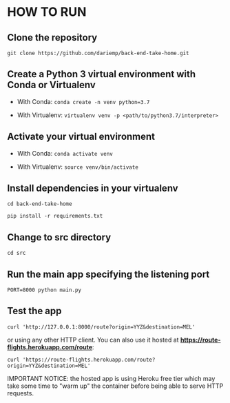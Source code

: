 # HOW TO RUN

## Clone the repository

`git clone https://github.com/dariemp/back-end-take-home.git`

## Create a Python 3 virtual environment with Conda or Virtualenv

- With Conda: `conda create -n venv python=3.7`

- With Virtualenv:  `virtualenv venv -p <path/to/python3.7/interpreter>`

## Activate your virtual environment

- With Conda: `conda activate venv`

- With Virtualenv: `source venv/bin/activate`

## Install dependencies in your virtualenv

`cd back-end-take-home`

`pip install -r requirements.txt`

## Change to src directory

`cd src`

## Run the main app specifying the listening port

`PORT=8000 python main.py`

## Test the app

`curl 'http://127.0.0.1:8000/route?origin=YYZ&destination=MEL'`

or using any other HTTP client. You can also use it hosted at **<https://route-flights.herokuapp.com/route>**:

`curl 'https://route-flights.herokuapp.com/route?origin=YYZ&destination=MEL'`

IMPORTANT NOTICE: the hosted app is using Heroku free tier which may take some time to "warm up" the container before being able to serve HTTP requests.
